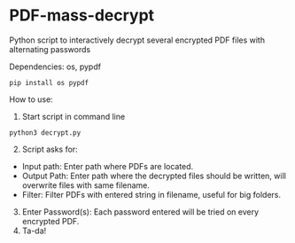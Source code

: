 # PDF-mass-decrypt
Python script to interactively decrypt several encrypted PDF files with alternating passwords

Dependencies: os, pypdf
```
pip install os pypdf
```

How to use:
1. Start script in command line
```
python3 decrypt.py
```
2. Script asks for:
  - Input path: Enter path where PDFs are located.
  - Output Path: Enter path where the decrypted files should be written, will overwrite files with same filename.
  - Filter: Filter PDFs with entered string in filename, useful for big folders.
3. Enter Password(s): Each password entered will be tried on every encrypted PDF.
4. Ta-da!

